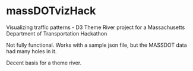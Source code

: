 massDOTvizHack
==============

Visualizing traffic patterns - D3 Theme River project for a Massachusetts Department of Transportation Hackathon

Not fully functional. Works with a sample json file, but the MASSDOT data had many holes in it. 

Decent basis for a theme river. 
